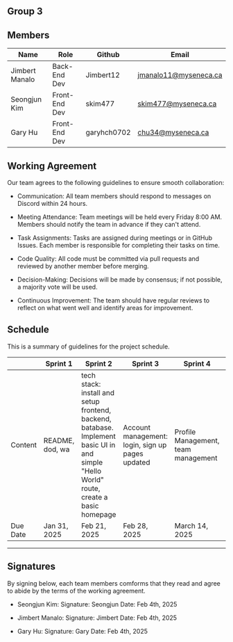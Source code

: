 ## Group 3

## Members

| Name        |   Role |     Github    | Email       |
| ----------- | --------- | --------- | --------------------------- |
| Jimbert Manalo  | Back-End Dev | Jimbert12 | jmanalo11@myseneca.ca |
| Seongjun Kim  | Front-End Dev |skim477 | skim477@myseneca.ca |
| Gary Hu  | Front-End Dev | garyhch0702 | chu34@myseneca.ca |

## Working Agreement

Our team agrees to the following guidelines to ensure smooth collaboration:

- Communication: All team members should respond to messages on Discord within 24 hours.

- Meeting Attendance: Team meetings will be held every Friday 8:00 AM. Members should notify the team in advance if they can't attend.

- Task Assignments: Tasks are assigned during meetings or in GitHub Issues. Each member is responsible for completing their tasks on time.

- Code Quality: All code must be committed via pull requests and reviewed by another member before merging.

- Decision-Making: Decisions will be made by consensus; if not possible, a majority vote will be used.

- Continuous Improvement: The team should have regular reviews to reflect on what went well and identify areas for improvement.


## Schedule

This is a summary of guidelines for the project schedule.

|     | Sprint 1        |   Sprint 2 |     Sprint 3    | Sprint 4       | Sprint 5 | Sprint 6 | Sprint 7 | 
| ----| --------------- | ---------- | --------------- | -------------- | -------- | -------------- | -------------- |
| Content  | README, dod, wa | tech stack: install and setup frontend, backend, batabase. Implement basic UI in and simple "Hello World" route, create a basic homepage | Account management: login, sign up pages updated | Profile Management, team management | Task management | Kanban Board functionalities  | prototype, MVP, testing |
| Due Date  | Jan 31, 2025 | Feb 21, 2025 | Feb 28, 2025 | March 14, 2025  | March 21, 2025 | April 4, 2025 | April 18, 2025 |

---

## Signatures

By signing below, each team members comforms that they read and agree to abide by the terms of the working agreement.
- Seongjun Kim:
Signature: Seongjun
Date: Feb 4th, 2025

- Jimbert Manalo:
Signature: Jimbert
Date: Feb 4th, 2025

- Gary Hu:
Signature: Gary
Date: Feb 4th, 2025